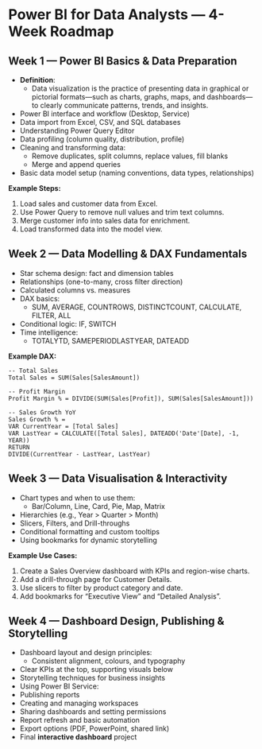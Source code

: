# Power BI for Data Analysts — 4-Week Roadmap

## Week 1 — Power BI Basics & Data Preparation

- **Definition**:
  - Data visualization is the practice of presenting data in graphical or pictorial formats—such as charts, graphs, maps, and dashboards—to clearly communicate patterns, trends, and insights.
- Power BI interface and workflow (Desktop, Service)
- Data import from Excel, CSV, and SQL databases
- Understanding Power Query Editor
- Data profiling (column quality, distribution, profile)
- Cleaning and transforming data:
  - Remove duplicates, split columns, replace values, fill blanks
  - Merge and append queries
- Basic data model setup (naming conventions, data types, relationships)

**Example Steps:**

1. Load sales and customer data from Excel.
2. Use Power Query to remove null values and trim text columns.
3. Merge customer info into sales data for enrichment.
4. Load transformed data into the model view.

## Week 2 — Data Modelling & DAX Fundamentals

- Star schema design: fact and dimension tables
- Relationships (one-to-many, cross filter direction)
- Calculated columns vs. measures
- DAX basics:
  - SUM, AVERAGE, COUNTROWS, DISTINCTCOUNT, CALCULATE, FILTER, ALL
- Conditional logic: IF, SWITCH
- Time intelligence:
  - TOTALYTD, SAMEPERIODLASTYEAR, DATEADD

**Example DAX:**

```dax
-- Total Sales
Total Sales = SUM(Sales[SalesAmount])

-- Profit Margin
Profit Margin % = DIVIDE(SUM(Sales[Profit]), SUM(Sales[SalesAmount]))

-- Sales Growth YoY
Sales Growth % = 
VAR CurrentYear = [Total Sales]
VAR LastYear = CALCULATE([Total Sales], DATEADD('Date'[Date], -1, YEAR))
RETURN
DIVIDE(CurrentYear - LastYear, LastYear)
```

## Week 3 — Data Visualisation & Interactivity

- Chart types and when to use them:
  - Bar/Column, Line, Card, Pie, Map, Matrix
- Hierarchies (e.g., Year > Quarter > Month)
- Slicers, Filters, and Drill-throughs
- Conditional formatting and custom tooltips
- Using bookmarks for dynamic storytelling

**Example Use Cases:**

1. Create a Sales Overview dashboard with KPIs and region-wise charts.
2. Add a drill-through page for Customer Details.
3. Use slicers to filter by product category and date.
4. Add bookmarks for “Executive View” and “Detailed Analysis”.

## Week 4 — Dashboard Design, Publishing & Storytelling

- Dashboard layout and design principles:
  - Consistent alignment, colours, and typography
- Clear KPIs at the top, supporting visuals below
- Storytelling techniques for business insights
- Using Power BI Service:
- Publishing reports
- Creating and managing workspaces
- Sharing dashboards and setting permissions
- Report refresh and basic automation
- Export options (PDF, PowerPoint, shared link)
- Final **interactive dashboard** project
